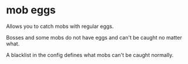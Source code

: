 # mob eggs
Allows you to catch mobs with regular eggs.

Bosses and some mobs do not have eggs and can't be caught no matter what.

A blacklist in the config defines what mobs can't be caught normally.